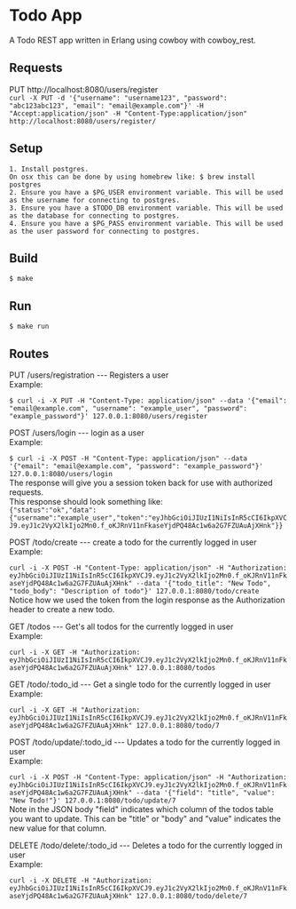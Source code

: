 Todo App
=====

A Todo REST app written in Erlang using cowboy with cowboy_rest.

Requests
--------

PUT http://localhost:8080/users/register   
`curl -X PUT -d '{"username": "username123", "password": "abc123abc123", "email": "email@example.com"}' -H "Accept:application/json" -H "Content-Type:application/json" http://localhost:8080/users/register/`


Setup
-----
    1. Install postgres.    
    On osx this can be done by using homebrew like: $ brew install postgres
    2. Ensure you have a $PG_USER environment variable. This will be used as the username for connecting to postgres.
    3. Ensure you have a $TODO_DB environment variable. This will be used as the database for connecting to postgres.
    4. Ensure you have a $PG_PASS environment variable. This will be used as the user password for connecting to postgres.

Build
-----

    $ make

Run
---
    $ make run
    
Routes
------
PUT /users/registration --- Registers a user   
Example:
    
`$ curl -i -X PUT -H "Content-Type: application/json" --data '{"email": "email@example.com", "username": "example_user", "password": "example_password"}' 127.0.0.1:8080/users/register`    

POST /users/login --- login as a user    
Example:    

`$ curl -i -X POST -H "Content-Type: application/json" --data '{"email": "email@example.com", "password": "example_password"}' 127.0.0.1:8080/users/login`    
The response will give you a session token back for use with authorized requests.   
This response should look something like:    
`{"status":"ok","data":{"username":"example_user","token":"eyJhbGciOiJIUzI1NiIsInR5cCI6IkpXVCJ9.eyJ1c2VyX2lkIjo2Mn0.f_oKJRnV11nFkaseYjdPQ48Ac1w6a2G7FZUAuAjXHnk"}}`    

POST /todo/create --- create a todo for the currently logged in user    
Example:    

`curl -i -X POST -H "Content-Type: application/json" -H "Authorization: eyJhbGciOiJIUzI1NiIsInR5cCI6IkpXVCJ9.eyJ1c2VyX2lkIjo2Mn0.f_oKJRnV11nFkaseYjdPQ48Ac1w6a2G7FZUAuAjXHnk" --data '{"todo_title": "New Todo", "todo_body": "Description of todo"}' 127.0.0.1:8080/todo/create`    
Notice how we used the token from the login response as the Authorization header to create a new todo.    

       
GET /todos --- Get's all todos for the currently logged in user    
Example:    
    
`curl -i -X GET -H "Authorization: eyJhbGciOiJIUzI1NiIsInR5cCI6IkpXVCJ9.eyJ1c2VyX2lkIjo2Mn0.f_oKJRnV11nFkaseYjdPQ48Ac1w6a2G7FZUAuAjXHnk" 127.0.0.1:8080/todos`    

    
GET /todo/:todo_id --- Get a single todo for the currently logged in user    
Example:    
    
`curl -i -X GET -H "Authorization: eyJhbGciOiJIUzI1NiIsInR5cCI6IkpXVCJ9.eyJ1c2VyX2lkIjo2Mn0.f_oKJRnV11nFkaseYjdPQ48Ac1w6a2G7FZUAuAjXHnk" 127.0.0.1:8080/todo/7`    

    
POST /todo/update/:todo_id --- Updates a todo for the currently logged in user   
Example:    
    
`curl -i -X POST -H "Content-Type: application/json" -H "Authorization: eyJhbGciOiJIUzI1NiIsInR5cCI6IkpXVCJ9.eyJ1c2VyX2lkIjo2Mn0.f_oKJRnV11nFkaseYjdPQ48Ac1w6a2G7FZUAuAjXHnk" --data '{"field": "title", "value": "New Todo!"}' 127.0.0.1:8080/todo/update/7`    
Note in the JSON body "field" indicates which column of the todos table you want to update. This can be "title" or "body" and "value" indicates the new value for that column.    
    
DELETE /todo/delete/:todo_id --- Deletes a todo for the currently logged in user   
Example:   
    
`curl -i -X DELETE -H "Authorization: eyJhbGciOiJIUzI1NiIsInR5cCI6IkpXVCJ9.eyJ1c2VyX2lkIjo2Mn0.f_oKJRnV11nFkaseYjdPQ48Ac1w6a2G7FZUAuAjXHnk" 127.0.0.1:8080/todo/delete/7`    
     